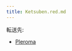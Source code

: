 ```yaml
---
title: Ketsuben.red.md
---
```

<div>

転送先:

-   [Pleroma](/Pleroma "Pleroma")

</div>

<div>

</div>
